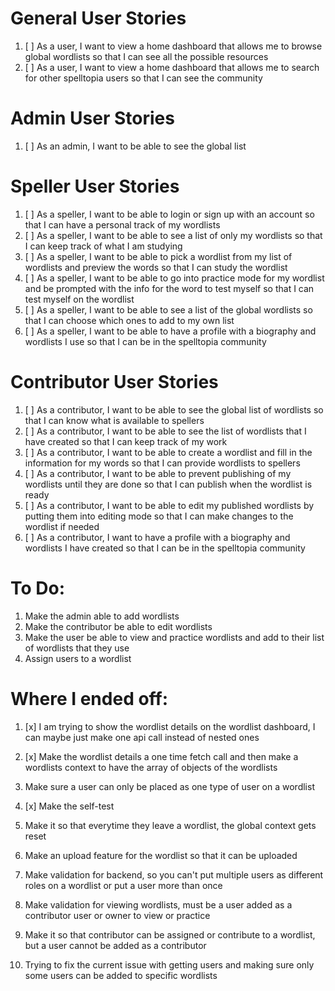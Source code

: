 # General User Stories

1. [ ] As a user, I want to view a home dashboard that allows me to browse global wordlists so that I can see all the possible resources
2. [ ] As a user, I want to view a home dashboard that allows me to search for other spelltopia users so that I can see the community

# Admin User Stories

1. [ ] As an admin, I want to be able to see the global list

# Speller User Stories

1. [ ] As a speller, I want to be able to login or sign up with an account so that I can have a personal track of my wordlists
2. [ ] As a speller, I want to be able to see a list of only my wordlists so that I can keep track of what I am studying
3. [ ] As a speller, I want to be able to pick a wordlist from my list of wordlists and preview the words so that I can study the wordlist
4. [ ] As a speller, I want to be able to go into practice mode for my wordlist and be prompted with the info for the word to test myself so that I can test myself on the wordlist
5. [ ] As a speller, I want to be able to see a list of the global wordlists so that I can choose which ones to add to my own list
6. [ ] As a speller, I want to be able to have a profile with a biography and wordlists I use so that I can be in the spelltopia community

# Contributor User Stories

1. [ ] As a contributor, I want to be able to see the global list of wordlists so that I can know what is available to spellers
2. [ ] As a contributor, I want to be able to see the list of wordlists that I have created so that I can keep track of my work
3. [ ] As a contributor, I want to be able to create a wordlist and fill in the information for my words so that I can provide wordlists to spellers
4. [ ] As a contributor, I want to be able to prevent publishing of my wordlists until they are done so that I can publish when the wordlist is ready
5. [ ] As a contributor, I want to be able to edit my published wordlists by putting them into editing mode so that I can make changes to the wordlist if needed
6. [ ] As a contributor, I want to have a profile with a biography and wordlists I have created so that I can be in the spelltopia community

# To Do:

1. Make the admin able to add wordlists
2. Make the contributor be able to edit wordlists
3. Make the user be able to view and practice wordlists and add to their list of wordlists that they use
4. Assign users to a wordlist

# Where I ended off:

1. [x] I am trying to show the wordlist details on the wordlist dashboard, I can maybe just make one api call instead of nested ones
2. [x] Make the wordlist details a one time fetch call and then make a wordlists context to have the array of objects of the wordlists
3. Make sure a user can only be placed as one type of user on a wordlist
4. [x] Make the self-test
5. Make it so that everytime they leave a wordlist, the global context gets reset
6. Make an upload feature for the wordlist so that it can be uploaded
7. Make validation for backend, so you can't put multiple users as different roles on a wordlist or put a user more than once
8. Make validation for viewing wordlists, must be a user added as a contributor user or owner to view or practice

9. Make it so that contributor can be assigned or contribute to a wordlist, but a user cannot be added as a contributor

10. Trying to fix the current issue with getting users and making sure only some users can be added to specific wordlists
